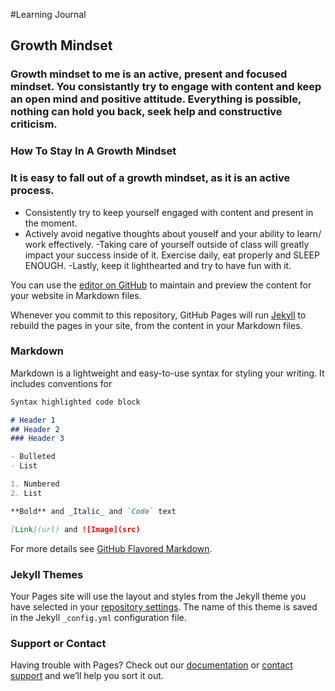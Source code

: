 #Learning Journal

## Growth Mindset

### Growth mindset to me is an active, present and focused mindset. You consistantly try to engage with content and keep an open mind and positive attitude. Everything is possible, nothing can hold you back, seek help and constructive criticism. 

### How To Stay In A Growth Mindset

### It is easy to fall out of a growth mindset, as it is an active process. 
- Consistently try to keep yourself engaged with content and present in the moment. 
- Actively avoid negative thoughts about youself and your ability to learn/ work effectively. 
 -Taking care of yourself outside of class will greatly impact your success inside of it. Exercise daily, eat properly and SLEEP ENOUGH.
 -Lastly, keep it lighthearted and try to have fun with it. 

You can use the [editor on GitHub](https://github.com/LeeThomas13/learning-journal/edit/master/README.md) to maintain and preview the content for your website in Markdown files.

Whenever you commit to this repository, GitHub Pages will run [Jekyll](https://jekyllrb.com/) to rebuild the pages in your site, from the content in your Markdown files.

### Markdown

Markdown is a lightweight and easy-to-use syntax for styling your writing. It includes conventions for

```markdown
Syntax highlighted code block

# Header 1
## Header 2
### Header 3

- Bulleted
- List

1. Numbered
2. List

**Bold** and _Italic_ and `Code` text

[Link](url) and ![Image](src)
```

For more details see [GitHub Flavored Markdown](https://guides.github.com/features/mastering-markdown/).

### Jekyll Themes

Your Pages site will use the layout and styles from the Jekyll theme you have selected in your [repository settings](https://github.com/LeeThomas13/learning-journal/settings). The name of this theme is saved in the Jekyll `_config.yml` configuration file.

### Support or Contact

Having trouble with Pages? Check out our [documentation](https://help.github.com/categories/github-pages-basics/) or [contact support](https://github.com/contact) and we’ll help you sort it out.
